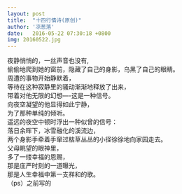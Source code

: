 ```yaml
---
layout: post
title:  "十四行情诗(原创)"
author: '凉葱落'
date:   2016-05-22 07:30:18 +0800
img: 20160522.jpg
---
```

夜静悄悄的，一丝声音也没有,      
偷偷地爬到她的窗前，隐藏了自己的身影，乌黑了自己的眼睛。        
周遭的事物开始静默着，     
等待在这种寂静里的骚动渐渐地释放了出来，        
带着对他无限的幻想—-这是一种信号。      
向夜空凝望的他显得如此宁静，      
为了那种单纯的倾听。      
遥远的夜空中顿时浮出一种似曾的信号：      
落日余晖下，冰雪融化的溪流边，     
两个身影手牵着手窜过枯草丛丛的小径徐徐地向家园走去。      
父母眺望的眼神里，       
多了一缕幸福的恩赐，      
那是庄严时刻的一道曝光，      
那是人生幸福中第一支祥和的歌。      
（ps）之前写的 